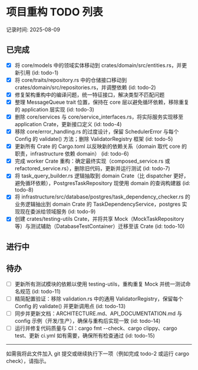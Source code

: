# 项目重构 TODO 列表

记录时间: 2025-08-09

## 已完成

- [x] 将 core/models 中的领域实体移动到 crates/domain/src/entities.rs，并更新引用 (id: todo-1)
- [x] 将 core/traits/repository.rs 中的仓储接口移动到 crates/domain/src/repositories.rs，并调整依赖 (id: todo-2)  
- [x] 修复架构重构中的编译问题，统一特征接口，解决类型不匹配问题
- [x] 整理 MessageQueue trait 位置，保持在 core 层以避免循环依赖，移除重复的 application 层实现 (id: todo-3)
- [x] 删除 core/services 与 core/service_interfaces.rs，将实际服务实现移至 application Crate，更新接口定义 (id: todo-4)
- [x] 移除 core/error_handling.rs 的过度设计，保留 SchedulerError 与每个 Config 的 validate() 方法；删除 ValidatorRegistry 框架 (id: todo-5)
- [x] 更新所有 Crate 的 Cargo.toml 以反映新的依赖关系（domain 取代 core 的职责，infrastructure 依赖 domain） (id: todo-6)
- [x] 完成 worker Crate 重构：确定最终实现（composed_service.rs 或 refactored_service.rs），删除旧代码，更新并运行测试 (id: todo-7)
- [x] 将 task_query_builder.rs 逻辑抽取到 domain Crate（比 dispatcher 更好，避免循环依赖），PostgresTaskRepository 现使用 domain 的查询构建器 (id: todo-8)
- [x] 将 infrastructure/src/database/postgres/task_dependency_checker.rs 的业务逻辑抽出到 domain Crate 的 TaskDependencyService，postgres 实现现在委派给领域服务 (id: todo-9)
- [x] 创建 crates/testing-utils Crate，并将共享 Mock（MockTaskRepository 等）与测试辅助（DatabaseTestContainer）迁移至该 Crate (id: todo-10)

## 进行中

## 待办

- [ ] 更新所有测试模块的依赖以使用 testing-utils，重构重复 Mock 并统一测试命名规范 (id: todo-11)
- [ ] 精简配置验证：移除 validation.rs 中的通用 ValidatorRegistry，保留每个 Config 的 validate() 并更新调用点 (id: todo-13)
- [ ] 同步并更新文档：ARCHITECTURE.md、API_DOCUMENTATION.md 与 config 示例（开发/生产），确保与重构后实现一致 (id: todo-14)
- [ ] 运行并修复代码质量与 CI：cargo fmt --check、cargo clippy、cargo test、更新 ci.yml 如有需要，确保所有检查通过 (id: todo-15)

---

如需我将此文件加入 git 提交或继续执行下一项（例如完成 todo-2 或运行 cargo check），请指示。
